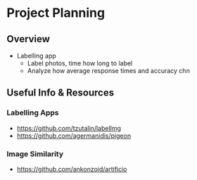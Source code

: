 # Project Planning
## Overview
* Labelling app
  * Label photos, time how long to label
  * Analyze how average response times and accuracy chn


## Useful Info & Resources
### Labelling Apps
* https://github.com/tzutalin/labelImg
* https://github.com/agermanidis/pigeon
### Image Similarity
* https://github.com/ankonzoid/artificio



